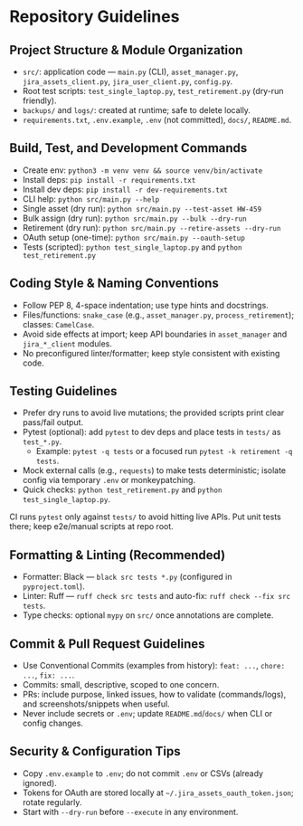 # Repository Guidelines

## Project Structure & Module Organization
- `src/`: application code — `main.py` (CLI), `asset_manager.py`, `jira_assets_client.py`, `jira_user_client.py`, `config.py`.
- Root test scripts: `test_single_laptop.py`, `test_retirement.py` (dry-run friendly).
- `backups/` and `logs/`: created at runtime; safe to delete locally.
- `requirements.txt`, `.env.example`, `.env` (not committed), `docs/`, `README.md`.

## Build, Test, and Development Commands
- Create env: `python3 -m venv venv && source venv/bin/activate`
- Install deps: `pip install -r requirements.txt`
- Install dev deps: `pip install -r dev-requirements.txt`
- CLI help: `python src/main.py --help`
- Single asset (dry run): `python src/main.py --test-asset HW-459`
- Bulk assign (dry run): `python src/main.py --bulk --dry-run`
- Retirement (dry run): `python src/main.py --retire-assets --dry-run`
- OAuth setup (one-time): `python src/main.py --oauth-setup`
- Tests (scripted): `python test_single_laptop.py` and `python test_retirement.py`

## Coding Style & Naming Conventions
- Follow PEP 8, 4-space indentation; use type hints and docstrings.
- Files/functions: `snake_case` (e.g., `asset_manager.py`, `process_retirement`); classes: `CamelCase`.
- Avoid side effects at import; keep API boundaries in `asset_manager` and `jira_*_client` modules.
- No preconfigured linter/formatter; keep style consistent with existing code.

## Testing Guidelines
- Prefer dry runs to avoid live mutations; the provided scripts print clear pass/fail output.
- Pytest (optional): add `pytest` to dev deps and place tests in `tests/` as `test_*.py`.
  - Example: `pytest -q tests` or a focused run `pytest -k retirement -q tests`.
- Mock external calls (e.g., `requests`) to make tests deterministic; isolate config via temporary `.env` or monkeypatching.
- Quick checks: `python test_retirement.py` and `python test_single_laptop.py`.

CI runs `pytest` only against `tests/` to avoid hitting live APIs. Put unit tests there; keep e2e/manual scripts at repo root.

## Formatting & Linting (Recommended)
- Formatter: Black — `black src tests *.py` (configured in `pyproject.toml`).
- Linter: Ruff — `ruff check src tests` and auto-fix: `ruff check --fix src tests`.
- Type checks: optional `mypy` on `src/` once annotations are complete.

## Commit & Pull Request Guidelines
- Use Conventional Commits (examples from history): `feat: ...`, `chore: ...`, `fix: ...`.
- Commits: small, descriptive, scoped to one concern.
- PRs: include purpose, linked issues, how to validate (commands/logs), and screenshots/snippets when useful.
- Never include secrets or `.env`; update `README.md`/`docs/` when CLI or config changes.

## Security & Configuration Tips
- Copy `.env.example` to `.env`; do not commit `.env` or CSVs (already ignored).
- Tokens for OAuth are stored locally at `~/.jira_assets_oauth_token.json`; rotate regularly.
- Start with `--dry-run` before `--execute` in any environment.

